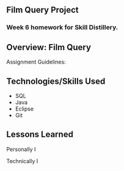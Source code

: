## Film Query Project

### Week 6 homework for Skill Distillery.

## Overview: Film Query



Assignment Guidelines:



## Technologies/Skills Used


* SQL
* Java
* Eclipse
* Git

## Lessons Learned

Personally I

Technically I
